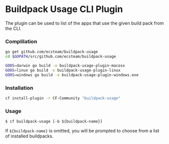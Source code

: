 # Buildpack Usage CLI Plugin
The plugin can be used to list of the apps that use the given build pack from
the CLI.
### Complilation

```bash
go get github.com/ecsteam/buildpack-usage
cd $GOPATH/src/github.com/ecsteam/buildpack-usage

GOOS=darwin go build -o buildpack-usage-plugin-macosx
GOOS=linux go build -o buildpack-usage-plugin-linux
GOOS=windows go build -o buildpack-usage-plugin-windows.exe
```
### Installation
```bash
cf install-plugin -r CF-Community "buildpack-usage"
```

### Usage
```
$ cf buildpack-usage [-b ${buildpack-name}]
```

If `${buildpack-name}` is omitted, you will be prompted to choose from a list of
installed buildpacks.
